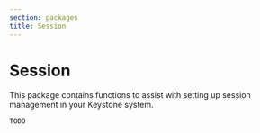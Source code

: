 ```yaml
---
section: packages
title: Session
---
```


# Session

This package contains functions to assist with setting up session management in your Keystone system.

```DOCS_TODO
TODO
```
